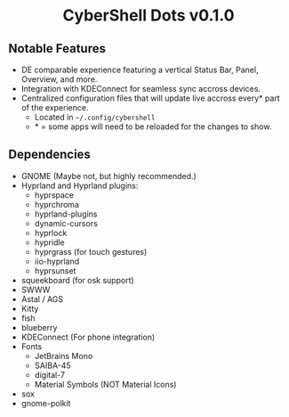 <div align="center">
  <h1>CyberShell Dots v0.1.0</h1>
  <h3></h3>
</div>

## Notable Features

- DE comparable experience featuring a vertical Status Bar, Panel, Overview, and more.
- Integration with KDEConnect for seamless sync accross devices.
- Centralized configuration files that will update live accross every\* part of the experience.
  - Located in `~/.config/cybershell`
  - \* = some apps will need to be reloaded for the changes to show.

## Dependencies

- GNOME (Maybe not, but highly recommended.)
- Hyprland and Hyprland plugins:
  - hyprspace
  - hyprchroma
  - hyprland-plugins
  - dynamic-cursors
  - hyprlock
  - hypridle
  - hyprgrass (for touch gestures)
  - iio-hyprland
  - hyprsunset
- squeekboard (for osk support)
- SWWW
- Astal / AGS
- Kitty
- fish
- blueberry
- KDEConnect (For phone integration)
- Fonts
  - JetBrains Mono
  - SAIBA-45
  - digital-7
  - Material Symbols (NOT Material Icons)
- sox
- gnome-polkit
